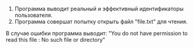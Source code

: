 1. Программа выводит реальный и эффективный идентификаторы пользователя.
2. Программа совершат попытку открыть файл "file.txt" для чтения. 

В случае ошибки программа выводит:
    "You do not have permission to read this file
    : No such file or directory"
